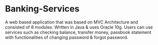 # Banking-Services
A web based application that was based on MVC Architecture and consisted of 8 modules. Written in Java &amp; uses Oracle 10g. Users can use services such as checking balance, transfer money, passbook statement with functionalities of changing password &amp; forgot password.
